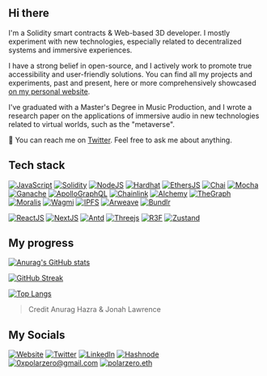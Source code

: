 ## Hi there

I'm a Solidity smart contracts & Web-based 3D developer. I mostly experiment with new technologies, especially related to decentralized systems and immersive experiences.

I have a strong belief in open-source, and I actively work to promote true accessibility and user-friendly solutions. You can find all my projects and experiments, past and present, here or more comprehensively showcased [on my personal website](https://polarzero.xyz).

I've graduated with a Master's Degree in Music Production, and I wrote a research paper on the applications of immersive audio in new technologies related to virtual worlds, such as the "metaverse".

💬 You can reach me on [Twitter](https://twitter.com/0xpolarzero). Feel free to ask me about anything.

## Tech stack

[![JavaScript]](https://developer.mozilla.org/fr/docs/Web/JavaScript)
[![Solidity]](https://soliditylang.org/)
[![NodeJS]](https://nodejs.org/)
[![Hardhat]](https://hardhat.org/)
[![EthersJS]](https://docs.ethers.io/v5/)
[![Chai]](https://www.chaijs.com/)
[![Mocha]](https://mochajs.org/)
[![Ganache]](https://trufflesuite.com/ganache/)
[![ApolloGraphQL]](https://www.apollographql.com/)
[![Chainlink]](https://chain.link/)
[![Alchemy]](https://www.alchemy.com/)
[![TheGraph]](https://thegraph.com/en/)
[![Moralis]](https://moralis.io/)
[![Wagmi]](https://wagmi.sh/)
[![IPFS]](https://ipfs.tech/)
[![Arweave]](https://www.arweave.org/)
[![Bundlr]]([https://ipfs.tech/](https://bundlr.network/))

[![ReactJS]](https://reactjs.org/)
[![NextJS]](https://nextjs.org/)
[![Antd]](https://ant.design/)
[![Threejs]](https://threejs.org/)
[![R3F]](https://docs.pmnd.rs/react-three-fiber/getting-started/introduction)
[![Zustand]](https://docs.pmnd.rs/zustand/getting-started/introduction)

<!-- ## Objectives -->

<!-- [![Typescript]](https://www.typescriptlang.org/) -->

## My progress

[![Anurag's GitHub stats](https://github-readme-stats-git-masterrstaa-rickstaa.vercel.app/api?username=polar0&show_icons=true&theme=highcontrast&hide_border=true&title_color=fbaf00&icon_color=fbaf00)](https://github.com/anuraghazra/github-readme-stats)

[![GitHub Streak](https://github-readme-streak-stats.herokuapp.com?user=polar0&theme=highcontrast&hide_border=true&date_format=M%20j%5B%2C%20Y%5D&fire=fbaf00&currStreakLabel=fbaf00&sideNums=fbaf00&ring=fbaf00)](https://git.io/streak-stats)

[![Top Langs](https://github-readme-stats-git-masterrstaa-rickstaa.vercel.app/api/top-langs/?username=polar0&layout=compact&theme=highcontrast&hide_border=true&title_color=fbaf00&hide=html,css,shell,dockerfile)](https://github.com/anuraghazra/github-readme-stats)

> Credit Anurag Hazra & Jonah Lawrence

## My Socials

[![Website][website]](https://polarzero.xyz/)
[![Twitter][twitter]](https://twitter.com/0xpolarzero/)
[![LinkedIn][linkedin]](https://www.linkedin.com/in/antton-lepretre/)
[![Hashnode][hashnode]](https://polarzero.hashnode.dev/) <br />
[![0xpolarzero@gmail.com][email]](mailto:0xpolarzero@gmail.com)
[![polarzero.eth][ethereum]](https://opensea.io/polarzero)

[website]: https://img.shields.io/badge/website-000000?style=for-the-badge&logo=About.me&logoColor=white
[twitter]: https://img.shields.io/badge/Twitter-1DA1F2?style=for-the-badge&logo=twitter&logoColor=white
[linkedin]: https://img.shields.io/badge/LinkedIn-0077B5?style=for-the-badge&logo=linkedin&logoColor=white
[hashnode]: https://img.shields.io/badge/Hashnode-2962FF?style=for-the-badge&logo=hashnode&logoColor=white
[email]: https://img.shields.io/badge/0xpolarzero@gmail.com-D14836?style=for-the-badge&logo=gmail&logoColor=white
[ethereum]: https://img.shields.io/badge/polarzero.eth-3C3C3D?style=for-the-badge&logo=Ethereum&logoColor=white
[solidity]: https://custom-icon-badges.demolab.com/badge/Solidity-3C3C3D?style=for-the-badge&logo=solidity&logoColor=white
[remix]: https://custom-icon-badges.demolab.com/badge/Remix-222335?style=for-the-badge&logo=remix-min&logoColor=white
[chainlink]: https://img.shields.io/badge/Chainlink-375BD2.svg?style=for-the-badge&logo=Chainlink&logoColor=white
[javascript]: https://img.shields.io/badge/JavaScript-F7DF1E.svg?style=for-the-badge&logo=JavaScript&logoColor=black
[nodejs]: https://img.shields.io/badge/Node.js-339933.svg?style=for-the-badge&logo=nodedotjs&logoColor=white
[ganache]: https://custom-icon-badges.demolab.com/badge/Ganache-201F1E?style=for-the-badge&logo=ganache
[ethersjs]: https://custom-icon-badges.demolab.com/badge/Ethers.js-29349A?style=for-the-badge&logo=ethers&logoColor=white
[web3js]: https://img.shields.io/badge/Web3.js-F16822.svg?style=for-the-badge&logo=web3dotjs&logoColor=white
[alchemy]: https://custom-icon-badges.demolab.com/badge/Alchemy-2356D2?style=for-the-badge&logo=alchemy&logoColor=white
[hardhat]: https://custom-icon-badges.demolab.com/badge/Hardhat-181A1F?style=for-the-badge&logo=hardhat
[chai]: https://img.shields.io/badge/Chai-A30701.svg?style=for-the-badge&logo=Chai&logoColor=white
[mocha]: https://custom-icon-badges.demolab.com/badge/Mocha-87694D?style=for-the-badge&logo=mocha&logoColor=white
[reactjs]: https://img.shields.io/badge/React-20232A?style=for-the-badge&logo=react&logoColor=61DAFB
[nextjs]: https://img.shields.io/badge/next.js-000000?style=for-the-badge&logo=nextdotjs&logoColor=white
[ipfs]: https://img.shields.io/badge/IPFS-0A1B2B?style=for-the-badge&logo=ipfs
[moralis]: https://custom-icon-badges.demolab.com/badge/Moralis-2559BB?style=for-the-badge&logo=moralis
[typescript]: https://img.shields.io/badge/TypeScript-3178C6.svg?style=for-the-badge&logo=TypeScript&logoColor=white
[rainbow]: https://custom-icon-badges.demolab.com/badge/Rainbowkit-032463?style=for-the-badge&logo=rainbow
[wagmi]: https://custom-icon-badges.demolab.com/badge/Wagmi-1C1B1B?style=for-the-badge&logo=wagmi
[antd]: https://img.shields.io/badge/Ant%20Design-0170FE.svg?style=for-the-badge&logo=Ant-Design&logoColor=white
[thegraph]: https://custom-icon-badges.demolab.com/badge/TheGraph-0C0A1C?style=for-the-badge&logo=thegraph&logoColor=white
[apollographql]: https://img.shields.io/badge/Apollo%20GraphQL-311C87.svg?style=for-the-badge&logo=Apollo-GraphQL&logoColor=white
[threejs]: https://img.shields.io/badge/Three.js-000000.svg?style=for-the-badge&logo=threedotjs&logoColor=white
[arweave]: https://custom-icon-badges.demolab.com/badge/Arweave-222326?style=for-the-badge&logo=arweave-
[bundlr]: https://custom-icon-badges.demolab.com/badge/Bundlr-CEE1E4?style=for-the-badge&logo=bundlr&logoColor=black
[r3f]: https://custom-icon-badges.demolab.com/badge/R3F-000000?style=for-the-badge&logo=pmndrs
[zustand]: https://custom-icon-badges.demolab.com/badge/Zustand-000000?style=for-the-badge&logo=pmndrs

